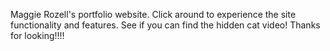 Maggie Rozell's portfolio website. Click around to experience the site functionality and features. See if you can find the hidden cat video!
Thanks for looking!!!!